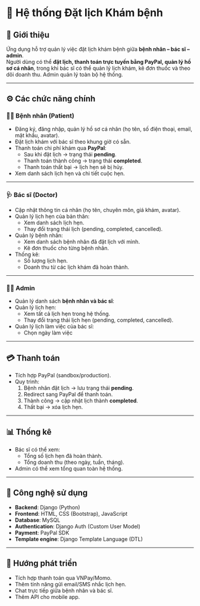 # 🏥 Hệ thống Đặt lịch Khám bệnh

## 📌 Giới thiệu

Ứng dụng hỗ trợ quản lý việc đặt lịch khám bệnh giữa **bệnh nhân – bác sĩ – admin**.  
Người dùng có thể **đặt lịch, thanh toán trực tuyến bằng PayPal, quản lý hồ sơ cá nhân**, trong khi bác sĩ có thể quản lý lịch khám, kê đơn thuốc và theo dõi doanh thu. Admin quản lý toàn bộ hệ thống.

---

## ⚙️ Các chức năng chính

### 👩‍⚕️ Bệnh nhân (Patient)

- Đăng ký, đăng nhập, quản lý hồ sơ cá nhân (họ tên, số điện thoại, email, mật khẩu, avatar).
- Đặt lịch khám với bác sĩ theo khung giờ có sẵn.
- Thanh toán chi phí khám qua **PayPal**:
  - Sau khi đặt lịch → trạng thái **pending**.
  - Thanh toán thành công → trạng thái **completed**.
  - Thanh toán thất bại → lịch hẹn sẽ bị hủy.
- Xem danh sách lịch hẹn và chi tiết cuộc hẹn.

---

### 🩺 Bác sĩ (Doctor)

- Cập nhật thông tin cá nhân (họ tên, chuyên môn, giá khám, avatar).
- Quản lý lịch hẹn của bản thân:
  - Xem danh sách lịch hẹn.
  - Thay đổi trạng thái lịch (pending, completed, cancelled).
- Quản lý bệnh nhân:
  - Xem danh sách bệnh nhân đã đặt lịch với mình.
  - Kê đơn thuốc cho từng bệnh nhân.
- Thống kê:
  - Số lượng lịch hẹn.
  - Doanh thu từ các lịch khám đã hoàn thành.

---

### 👨‍💼 Admin

- Quản lý danh sách **bệnh nhân và bác sĩ**:
- Quản lý lịch hẹn:
  - Xem tất cả lịch hẹn trong hệ thống.
  - Thay đổi trạng thái lịch hẹn (pending, completed, cancelled).
- Quản lý lịch làm việc của bác sĩ:
  - Chọn ngày làm việc

---

## 💳 Thanh toán

- Tích hợp PayPal (sandbox/production).
- Quy trình:
  1. Bệnh nhân đặt lịch → lưu trạng thái **pending**.
  2. Redirect sang PayPal để thanh toán.
  3. Thành công → cập nhật lịch thành **completed**.
  4. Thất bại → xóa lịch hẹn.

---

## 📊 Thống kê

- Bác sĩ có thể xem:
  - Tổng số lịch hẹn đã hoàn thành.
  - Tổng doanh thu (theo ngày, tuần, tháng).
- Admin có thể xem tổng quan toàn hệ thống.

---

## 🚀 Công nghệ sử dụng

- **Backend**: Django (Python)
- **Frontend**: HTML, CSS (Bootstrap), JavaScript
- **Database**: MySQL
- **Authentication**: Django Auth (Custom User Model)
- **Payment**: PayPal SDK
- **Template engine**: Django Template Language (DTL)

---

## 📌 Hướng phát triển

- Tích hợp thanh toán qua VNPay/Momo.
- Thêm tính năng gửi email/SMS nhắc lịch hẹn.
- Chat trực tiếp giữa bệnh nhân và bác sĩ.
- Thêm API cho mobile app.
